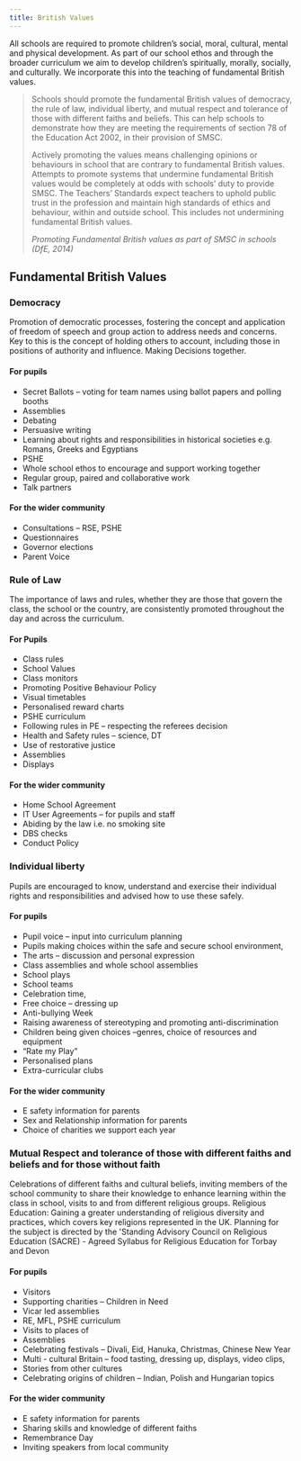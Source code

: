 ```yaml
---
title: British Values
---
```


All schools are required to promote children’s social, moral, cultural, mental and physical development. As part of our school ethos and through the broader curriculum we aim to develop children’s spiritually, morally, socially, and culturally. We incorporate this into the teaching of fundamental British values.

> Schools should promote the fundamental British values of democracy, the rule of law, individual liberty, and mutual respect and tolerance of those with different faiths and beliefs. This can help schools to demonstrate how they are meeting the requirements of section 78 of the Education Act 2002, in their provision of SMSC.
>
> Actively promoting the values means challenging opinions or behaviours in school that are contrary to fundamental British values. Attempts to promote systems that undermine fundamental British values would be completely at odds with schools’ duty to provide SMSC. The Teachers’ Standards expect teachers to uphold public trust in the profession and maintain high standards of ethics and behaviour, within and outside school. This includes not undermining fundamental British values.
>
> <cite>Promoting Fundamental British values as part of SMSC in schools (DfE, 2014)</cite>

## Fundamental British Values

### Democracy

Promotion of democratic processes, fostering the concept and application of freedom of speech and group action to address needs and concerns. Key to this is the concept of holding others to account, including those in positions of authority and influence. Making Decisions together.

#### For pupils

- Secret Ballots – voting for team names using ballot papers and polling booths
- Assemblies
- Debating
- Persuasive writing
- Learning about rights and responsibilities in historical societies e.g. Romans, Greeks and Egyptians
- PSHE
- Whole school ethos to encourage and support working together
- Regular group, paired and collaborative work
- Talk partners

#### For the wider community

- Consultations – RSE, PSHE
- Questionnaires
- Governor elections
- Parent Voice

### Rule of Law

The importance of laws and rules, whether they are those that govern the class, the school or the country, are consistently promoted throughout the day and across the curriculum.

#### For Pupils

- Class rules
- School Values
- Class monitors
- Promoting Positive Behaviour Policy
- Visual timetables
- Personalised reward charts
- PSHE curriculum
- Following rules in PE – respecting the referees decision
- Health and Safety rules – science, DT
- Use of restorative justice
- Assemblies
- Displays

#### For the wider community

- Home School Agreement
- IT User Agreements – for pupils and staff
- Abiding by the law i.e. no smoking site
- DBS checks
- Conduct Policy

### Individual liberty

Pupils are encouraged to know, understand and exercise their individual rights and responsibilities and advised how to use these safely.

#### For pupils

- Pupil voice – input into curriculum planning
- Pupils making choices within the safe and secure school environment,
- The arts – discussion and personal expression
- Class assemblies and whole school assemblies
- School plays
- School teams
- Celebration time,
- Free choice – dressing up
- Anti-bullying Week
- Raising awareness of stereotyping and promoting anti-discrimination
- Children being given choices –genres, choice of resources and equipment
- “Rate my Play”
- Personalised plans
- Extra-curricular clubs

#### For the wider community

- E safety information for parents
- Sex and Relationship information for parents
- Choice of charities we support each year

### Mutual Respect and tolerance of those with different faiths and beliefs and for those without faith

Celebrations of different faiths and cultural beliefs, inviting members of the school community to share their knowledge to enhance learning within the class in school, visits to and from different religious groups.
Religious Education: Gaining a greater understanding of religious diversity and practices, which covers key religions represented in the UK. Planning for the subject is directed by the 'Standing Advisory Council on Religious Education (SACRE) - Agreed Syllabus for Religious Education for Torbay and Devon

#### For pupils

- Visitors
- Supporting charities – Children in Need
- Vicar led assemblies
- RE, MFL, PSHE curriculum
- Visits to places of
- Assemblies
- Celebrating festivals – Divali, Eid, Hanuka, Christmas, Chinese New Year
- Multi - cultural Britain – food tasting, dressing up, displays, video clips,
- Stories from other cultures
- Celebrating origins of children – Indian, Polish and Hungarian topics

#### For the wider community

- E safety information for parents
- Sharing skills and knowledge of different faiths
- Remembrance Day
- Inviting speakers from local community
